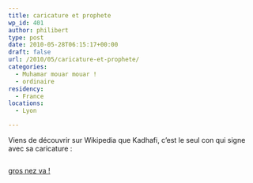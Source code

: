 ```yaml
---
title: caricature et prophete
wp_id: 401
author: philibert
type: post
date: 2010-05-28T06:15:17+00:00
draft: false
url: /2010/05/caricature-et-prophete/
categories:
  - Muhamar mouar mouar !
  - ordinaire
residency:
  - France
locations:
  - Lyon

---
```

Viens de découvrir sur Wikipedia que Kadhafi, c&rsquo;est le seul con qui signe avec sa caricature :

[<img src="/uploads/2010/02/p_227_171_27064C89-AB57-4ED6-8EFD-120B9038F278.jpeg" alt="" class="alignnone size-full" />][1]

[gros nez va !][2]

 [1]: /uploads/2010/02/p_227_171_27064C89-AB57-4ED6-8EFD-120B9038F278.jpeg
 [2]: http://en.wikipedia.org/wiki/File:Muammar_al-Gaddafi_Signature.svg